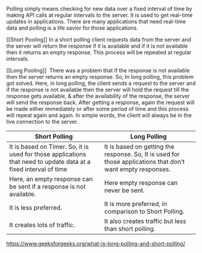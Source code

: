 Polling simply means checking for new data over a fixed interval of time by making API calls at regular intervals to the server. It is used to get real-time updates in applications. There are many applications that need real-time data and polling is a life savior for those applications.


[[Short Pooling]] In a short polling client requests data from the server and the server will return the response if it is available and if it is not available then it returns an empty response. This process will be repeated at regular intervals.

[[Long Pooling]]  There was a problem that if the response is not available then the server returns an empty response. So, In long polling, this problem got solved. Here, in long polling, the client sends a request to the server and if the response is not available then the server will hold the request till the response gets available, & after the availability of the response, the server will send the response back. After getting a response, again the request will be made either immediately or after some period of time and this process will repeat again and again. In simple words, the client will always be in the live connection to the server.




| Short Polling                                                                                                    | Long Polling                                                                                                |
|------------------------------------------------------------------------------------------------------------------|-------------------------------------------------------------------------------------------------------------|
| It is based on Timer. So, it is used for those applications that need to update data at a fixed interval of time | It is based on getting the response. So, It is used for those applications that don’t want empty responses. |
| Here, an empty response can be sent if a response is not available.                                              | Here empty response can never be sent.                                                                      |
| It is less preferred.                                                                                            | It is more preferred, in comparison to Short Polling.                                                       |
| It creates lots of traffic.                                                                                      | It also creates traffic but less than short polling.                                                        |


https://www.geeksforgeeks.org/what-is-long-polling-and-short-polling/